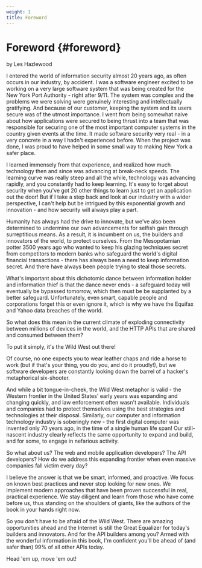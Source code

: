 ```yaml
---
weight: 1
title: Foreword
---
```

# Foreword {#foreword}

<div class="chapter-author">by Les Hazlewood</div>

I entered the world of information security almost 20 years ago, as often occurs in our industry, by accident. I was a software engineer excited to be working on a very large software system that was being created for the New York Port Authority - right after 9/11.  The system was complex and the problems we were solving were genuinely interesting and intellectually gratifying. And because of our customer, keeping the system and its users secure was of the utmost importance. I went from being somewhat naive about how applications were secured to being thrust into a team that was responsible for securing one of the most important computer systems in the country given events at the time. It made software security very real - in a very concrete in a way I hadn't experienced before. When the project was done, I was proud to have helped in some small way to making New York a safer place.

I learned immensely from that experience, and realized how much technology then and since was advancing at break-neck speeds. The learning curve was really steep and all the while, technology was advancing rapidly, and you constantly had to keep learning. It's easy to forget about security when you've got 20 other things to learn just to get an application out the door!  But if I take a step back and look at our industry with a wider perspective, I can't help but be intrigued by this exponential growth and innovation - and how security will always play a part.

Humanity has always had the drive to innovate, but we've also been determined to undermine our own advancements for selfish gain through surreptitious means. As a result, it is incumbent on us, the builders and innovators of the world, to protect ourselves. From the Mesopotamian potter 3500 years ago who wanted to keep his glazing techniques secret from competitors to modern banks who safeguard the world's digital financial transactions - there has always been a need to keep information secret. And there have always been people trying to steal those secrets.

What's important about this dichotomic dance between information holder and information thief is that the dance never ends - a safeguard today will eventually be bypassed tomorrow, which then must be be supplanted by a better safeguard. Unfortunately, even smart, capable people and corporations forget this or even ignore it, which is why we have the Equifax and Yahoo data breaches of the world.

So what does this mean in the current climate of exploding connectivity between millions of devices in the world, and the HTTP APIs that are shared and consumed between them?

To put it simply, it's the Wild West out there!

Of course, no one expects you to wear leather chaps and ride a horse to work (but if that's your thing, you do you, and do it proudly!), but we software developers are constantly looking down the barrel of a hacker's metaphorical six-shooter.

And while a bit tongue-in-cheek, the Wild West metaphor is valid - the Western frontier in the United States' early years was expanding and changing quickly, and law enforcement often wasn't available. Individuals and companies had to protect themselves using the best strategies and technologies at their disposal. Similarly, our computer and information technology industry is soberingly new - the first digital computer was invented only 70 years ago, in the time of a single human life span! Our still-nascent industry clearly reflects the same opportunity to expand and build, and for some, to engage in nefarious activity.

So what about us? The web and mobile application developers? The API developers? How do we address this expanding frontier when even massive companies fall victim every day?

I believe the answer is that we be smart, informed, and proactive. We focus on known best practices and never stop looking for new ones. We implement modern approaches that have been proven successful in real, practical experience. We stay diligent and learn from those who have come before us, thus standing on the shoulders of giants, like the authors of the book in your hands right now.

So you don't have to be afraid of the Wild West. There are amazing opportunities ahead and the Internet is still the Great Equalizer for today's builders and innovators. And for the API builders among you? Armed with the wonderful information in this book, I'm confident you'll be ahead of (and safer than) 99% of all other APIs today.

Head 'em up, move 'em out!

